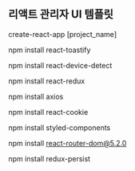 ## 리액트 관리자 UI 템플릿

create-react-app [project_name]

npm install react-toastify

npm install react-device-detect

npm install react-redux

npm install axios

npm install react-cookie

npm install styled-components

npm install react-router-dom@5.2.0

npm install redux-persist
